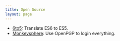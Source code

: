 ```yaml
---
title: Open Source
layout: page
---
```


* [6to5](https://6to5.org/docs/compare/): Translate ES6 to ES5.
* [Monkeysphere](http://web.monkeysphere.info/): Use OpenPGP to login everything.
